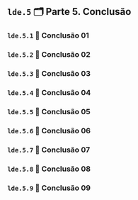 ## `lde.5` 🗂️ Parte 5. Conclusão

### `lde.5.1` 📑 Conclusão 01

### `lde.5.2` 📑 Conclusão 02

### `lde.5.3` 📑 Conclusão 03

### `lde.5.4` 📑 Conclusão 04

### `lde.5.5` 📑 Conclusão 05

### `lde.5.6` 📑 Conclusão 06

### `lde.5.7` 📑 Conclusão 07

### `lde.5.8` 📑 Conclusão 08

### `lde.5.9` 📑 Conclusão 09